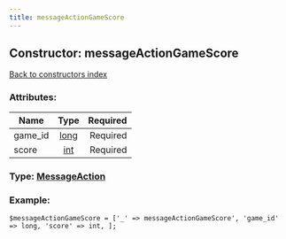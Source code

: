 ```yaml
---
title: messageActionGameScore
---
```

## Constructor: messageActionGameScore  
[Back to constructors index](index.md)



### Attributes:

| Name     |    Type       | Required |
|----------|:-------------:|---------:|
|game\_id|[long](../types/long.md) | Required|
|score|[int](../types/int.md) | Required|



### Type: [MessageAction](../types/MessageAction.md)


### Example:

```
$messageActionGameScore = ['_' => messageActionGameScore', 'game_id' => long, 'score' => int, ];
```